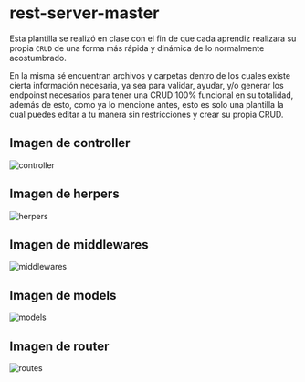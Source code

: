 # rest-server-master

Esta plantilla se realizó en clase con el fin de que cada aprendiz realizara su propia `CRUD` de una forma más rápida y dinámica de lo normalmente acostumbrado.

En la misma sé encuentran archivos y carpetas dentro de los cuales existe cierta información necesaria, ya sea para validar, ayudar, y/o generar los endpoinst necesarios para tener una CRUD 100% funcional en su totalidad, además de esto, como ya lo mencione antes, esto es solo una plantilla la cual puedes editar a tu manera sin restricciones y crear su propia CRUD.

## Imagen de controller
![controller](https://user-images.githubusercontent.com/106271910/202823757-2d67854e-75b0-4a93-8541-058fb1ef8397.PNG)

## Imagen de herpers
![herpers](https://user-images.githubusercontent.com/106271910/202823853-8fc05d33-0398-4fa0-a84a-e92cf7149e3a.PNG)

## Imagen de middlewares
![middlewares](https://user-images.githubusercontent.com/106271910/202823936-09380be3-926a-4143-b0d4-9defc902f4c9.PNG)

## Imagen de models
![models](https://user-images.githubusercontent.com/106271910/202824017-4d5eb5fd-21e3-4b15-b271-82a409396c9e.PNG)

## Imagen de router
![routes](https://user-images.githubusercontent.com/106271910/202824102-92157e90-caaf-435c-8c0e-d2dc052dd647.PNG)

